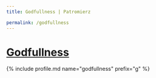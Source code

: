 ```yaml
---
title: Godfullness | Patromierz

permalink: /godfullness
---
```


# [Godfullness](https://patronite.pl/godfullness)

{% include profile.md name="godfullness" prefix="g" %}

